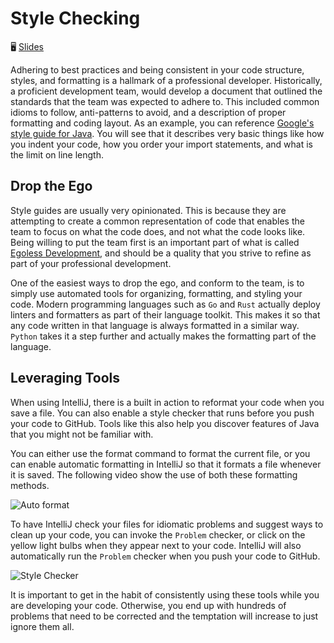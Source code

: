 # Style Checking

🖥️ [Slides](https://docs.google.com/presentation/d/1xy5WXrwQuZLEOtAX7W9B9ZgICc047wQz/edit?usp=sharing&ouid=114081115660452804792&rtpof=true&sd=true)

Adhering to best practices and being consistent in your code structure, styles, and formatting is a hallmark of a professional developer. Historically, a proficient development team, would develop a document that outlined the standards that the team was expected to adhere to. This included common idioms to follow, anti-patterns to avoid, and a description of proper formatting and coding layout. As an example, you can reference [Google's style guide for Java](https://google.github.io/styleguide/javaguide.html). You will see that it describes very basic things like how you indent your code, how you order your import statements, and what is the limit on line length.

## Drop the Ego

Style guides are usually very opinionated. This is because they are attempting to create a common representation of code that enables the team to focus on what the code does, and not what the code looks like. Being willing to put the team first is an important part of what is called [Egoless Development](https://blog.codinghorror.com/the-ten-commandments-of-egoless-programming/), and should be a quality that you strive to refine as part of your professional development.

One of the easiest ways to drop the ego, and conform to the team, is to simply use automated tools for organizing, formatting, and styling your code. Modern programming languages such as `Go` and `Rust` actually deploy linters and formatters as part of their language toolkit. This makes it so that any code written in that language is always formatted in a similar way. `Python` takes it a step further and actually makes the formatting part of the language.

## Leveraging Tools

When using IntelliJ, there is a built in action to reformat your code when you save a file. You can also enable a style checker that runs before you push your code to GitHub. Tools like this also help you discover features of Java that you might not be familiar with.

You can either use the format command to format the current file, or you can enable automatic formatting in IntelliJ so that it formats a file whenever it is saved. The following video show the use of both these formatting methods.

![Auto format](autoFormat.gif)

To have IntelliJ check your files for idiomatic problems and suggest ways to clean up your code, you can invoke the `Problem` checker, or click on the yellow light bulbs when they appear next to your code. IntelliJ will also automatically run the `Problem` checker when you push your code to GitHub.

![Style Checker](styleChecker.gif)

It is important to get in the habit of consistently using these tools while you are developing your code. Otherwise, you end up with hundreds of problems that need to be corrected and the temptation will increase to just ignore them all.

